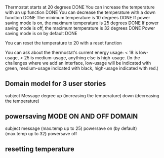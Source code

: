 Thermostat starts at 20 degrees DONE
You can increase the temperature with an up function DONE
You can decrease the temperature with a down function DONE
The minimum temperature is 10 degrees DONE
If power saving mode is on, the maximum temperature is 25 degrees DONE
If power saving mode is off, the maximum temperature is 32 degrees DONE
Power saving mode is on by default DONE


You can reset the temperature to 20 with a reset function

You can ask about the thermostat's current energy usage: < 18 is low-usage, < 25 is medium-usage, anything else is high-usage.
(In the challenges where we add an interface, low-usage will be indicated with green, medium-usage indicated with black, high-usage indicated with red.)

## Domain model for 3 user stories
subject    Message 
degree     up   (increasing the temperature)
           down (decreasing the temperature)

## powersaving MODE ON AND OFF DOMAIN
subject    message
(max.temp up to 25)  powersave on (by default)  
(max.temp up to 32)  powersave off  

## resetting temperature


